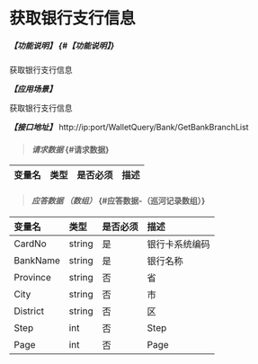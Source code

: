 # 获取银行支行信息
##### _【功能说明】_ {#【功能说明】}

获取银行支行信息

_**【应用场景】**_

获取银行支行信息

_**【接口地址】**_
http://ip:port/WalletQuery/Bank/GetBankBranchList

> #### _请求数据_ {#请求数据}

| 变量名 | 类型 | 是否必须 | 描述 |
| :--- | :--- | :--- | :--- |


> #### _应答数据 （数组）_ {#应答数据-（巡河记录数组）}

| 变量名 | 类型 | 是否必须 | 描述 |
| :--- | :--- | :--- | :--- |
| CardNo| string | 是 | 银行卡系统编码 |
| BankName | string | 是 | 银行名称 |
| Province| string | 否 | 省|
| City| string | 否 | 市|
| District| string | 否 | 区|
| Step| int| 否 | Step|
| Page| int| 否 | Page|






